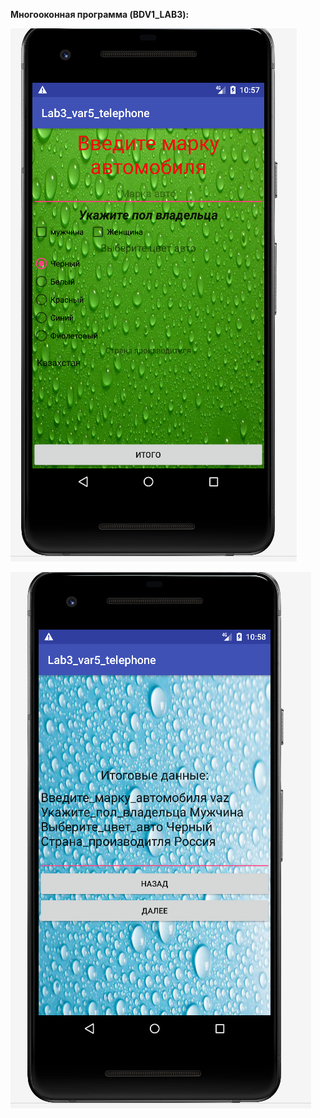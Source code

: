 

**Многооконная программа (BDV1_LAB3):**

![Screenshot](screenshot1.png)

![Screenshot](screenshot2.png)


